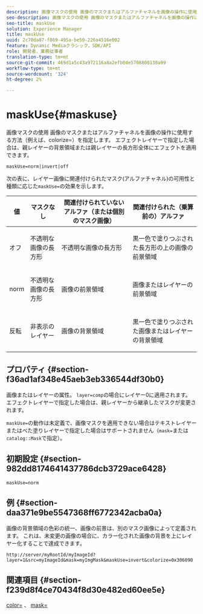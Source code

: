 ```yaml
---
description: 画像マスクの使用 画像のマスクまたはアルファチャネルを画像の操作に使用する方法（例えば、colorize=）を指定します。 エフェクトレイヤーで指定した場合は、親レイヤーの背景領域または親レイヤーの長方形全体にエフェクトを適用できます。
seo-description: 画像マスクの使用 画像のマスクまたはアルファチャネルを画像の操作に使用する方法（例えば、colorize=）を指定します。 エフェクトレイヤーで指定した場合は、親レイヤーの背景領域または親レイヤーの長方形全体にエフェクトを適用できます。
seo-title: maskUse
solution: Experience Manager
title: maskUse
uuid: 2c70da87-f869-495a-be50-226a4516e002
feature: Dynamic Mediaクラシック，SDK/API
role: 開発者、業務従事者
translation-type: tm+mt
source-git-commit: 469d1a5c43a972116a8a2efb0de5708800130a99
workflow-type: tm+mt
source-wordcount: '324'
ht-degree: 2%

---
```



# maskUse{#maskuse}

画像マスクの使用 画像のマスクまたはアルファチャネルを画像の操作に使用する方法（例えば、colorize=）を指定します。 エフェクトレイヤーで指定した場合は、親レイヤーの背景領域または親レイヤーの長方形全体にエフェクトを適用できます。

`maskUse=norm|invert|off`

次の表に、レイヤー画像に関連付けられたマスク(アルファチャネル)の可用性と種類に応じた`maskUse=`の効果を示します。

<table id="table_B765F6A765F548948531AF26DA0B4360"> 
 <thead> 
  <tr> 
   <th class="entry"> <b> 値</b> </th> 
   <th class="entry"> <b> マスクなし</b> </th> 
   <th class="entry"> <b> 関連付けられていないアルファ（または個別のマスク画像）</b> </th> 
   <th class="entry"> <b> 関連付けられた（乗算前の）アルファ</b> </th> 
  </tr> 
 </thead>
 <tbody> 
  <tr> 
   <td> <p> <span class="codeph"> オフ </span> </p> </td> 
   <td> <p> 不透明な画像の長方形 </p> </td> 
   <td> <p> 不透明な画像の長方形 </p> </td> 
   <td> <p> 黒一色で塗りつぶされた長方形の上の画像の前景領域 </p> </td> 
  </tr> 
  <tr> 
   <td> <p> <span class="codeph"> norm  </span> </p> </td> 
   <td> <p> 不透明な画像の長方形 </p> </td> 
   <td> <p> 画像の前景領域 </p> </td> 
   <td> <p> 画像またはレイヤーの前景領域 </p> </td> 
  </tr> 
  <tr> 
   <td> <p> <span class="codeph"> 反転  </span> </p> </td> 
   <td> <p> 非表示のレイヤー </p> </td> 
   <td> <p> 画像の背景領域 </p> </td> 
   <td> <p> 黒一色で塗りつぶされた画像またはレイヤーの背景領域 </p> </td> 
  </tr> 
 </tbody> 
</table>

## プロパティ {#section-f36ad1af348e45aeb3eb336544df30b0}

画像またはレイヤーの属性。 `layer=comp`の場合にレイヤー0に適用されます。 エフェクトレイヤーで指定した場合は、親レイヤーから継承したマスクが変更されます。

`maskUse=`の動作は未定義で、画像マスクを適用できない場合はテキストレイヤーまたはべた塗りレイヤーで指定した場合はサポートされません（`mask=`または`catalog::Mask`で指定）。

## 初期設定 {#section-982dd8174641437786dcb3729ace6428}

`maskUse=norm`

## 例 {#section-daa371e9be5547368ff6772342acba0a}

画像の背景領域の色彩の統一、画像の前景は、別のマスク画像によって定義されます。 これは、未変更の画像の場合に、カラー化された画像の背景を上にレイヤー化することで達成できます。

`http://server/myRootId/myImageId?layer=1&src=myImageId&mask=myImgMask&maskUse=invert&colorize=0x306090`

## 関連項目 {#section-f239d8f4ce70434f8d30e482ed60ee5e}

[color=](/help/aem-is-ir-api/is-api/http-ref/image-serving-api-ref/c-http-protocol-reference/c-data-types/r-is-http-color.md) 、 [mask=](../../../../../is-api/http-ref/image-serving-api-ref/c-http-protocol-reference/c-command-reference/r-mask.md#reference-922254e027404fb890b850e2723ee06e)
